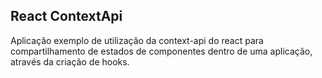 ## React ContextApi

Aplicação exemplo de utilização da context-api do react para compartilhamento de estados de componentes dentro de uma aplicação, através da criação de hooks.
